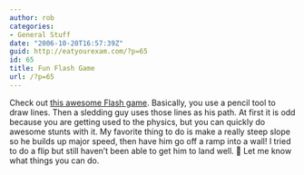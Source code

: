 ```yaml
---
author: rob
categories:
- General Stuff
date: "2006-10-20T16:57:39Z"
guid: http://eatyourexam.com/?p=65
id: 65
title: Fun Flash Game
url: /?p=65
---
```

Check out <a target="_blank" title="Awesome Flash Game" href="http://www.deviantart.com/deviation/40255643/">this awesome Flash game</a>. Basically, you use a pencil tool to draw lines. Then a sledding guy uses those lines as his path. At first it is odd because you are getting used to the physics, but you can quickly do awesome stunts with it. My favorite thing to do is make a really steep slope so he builds up major speed, then have him go off a ramp into a wall! I tried to do a flip but still haven&#8217;t been able to get him to land well. 🙁 Let me know what things you can do.